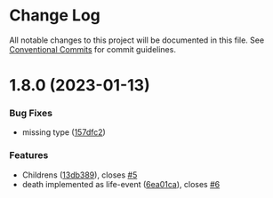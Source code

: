 # Change Log

All notable changes to this project will be documented in this file.
See [Conventional Commits](https://conventionalcommits.org) for commit guidelines.

# 1.8.0 (2023-01-13)


### Bug Fixes

* missing type ([157dfc2](https://github.com/kajyr/tree/commit/157dfc2c54e9462bb5aaf9b49612856da0829c65))


### Features

* Childrens ([13db389](https://github.com/kajyr/tree/commit/13db38948708b5a65058e77860e4151c23a67c8f)), closes [#5](https://github.com/kajyr/tree/issues/5)
* death implemented as life-event ([6ea01ca](https://github.com/kajyr/tree/commit/6ea01cabf4d78c03bd80a275ea311dfc5c7930e3)), closes [#6](https://github.com/kajyr/tree/issues/6)
